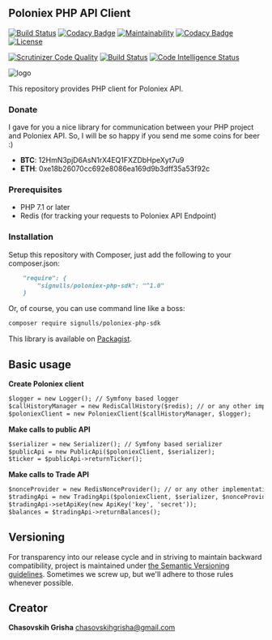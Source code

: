 ## Poloniex PHP API Client

[![Build Status](https://travis-ci.org/signulls/poloniex-php-sdk.svg?branch=master)](https://travis-ci.org/signulls/poloniex-php-sdk)
[![Codacy Badge](https://api.codacy.com/project/badge/Grade/e0c433d80a734031ac74c1867c9aeba1)](https://www.codacy.com/app/Signulls/poloniex-php-sdk?utm_source=github.com&amp;utm_medium=referral&amp;utm_content=signulls/poloniex-php-sdk&amp;utm_campaign=Badge_Grade)
[![Maintainability](https://api.codeclimate.com/v1/badges/8d6540373ac975c83ccb/maintainability)](https://codeclimate.com/github/signulls/poloniex-php-sdk/maintainability)
[![Codacy Badge](https://api.codacy.com/project/badge/Coverage/e0c433d80a734031ac74c1867c9aeba1)](https://www.codacy.com/app/Signulls/poloniex-php-sdk?utm_source=github.com&utm_medium=referral&utm_content=signulls/poloniex-php-sdk&utm_campaign=Badge_Coverage)
[![License](https://poser.pugx.org/signulls/poloniex-php-sdk/license)](https://packagist.org/packages/signulls/poloniex-php-sdk)

[![Scrutinizer Code Quality](https://scrutinizer-ci.com/g/signulls/poloniex-php-sdk/badges/quality-score.png?b=master)](https://scrutinizer-ci.com/g/signulls/poloniex-php-sdk/?branch=master)
[![Build Status](https://scrutinizer-ci.com/g/signulls/poloniex-php-sdk/badges/build.png?b=master)](https://scrutinizer-ci.com/g/signulls/poloniex-php-sdk/build-status/master)
[![Code Intelligence Status](https://scrutinizer-ci.com/g/signulls/poloniex-php-sdk/badges/code-intelligence.svg?b=master)](https://scrutinizer-ci.com/code-intelligence)

![logo](http://www.obzorbtc.com/wp-content/uploads/2015/12/Poloniex-logo-800px.png) 

This repository provides PHP client for Poloniex API.

### Donate

I gave for you a nice library for communication between your PHP project and Poloniex API. So, I will be so happy if you send me some coins for beer :)

- **BTC**: 12HmN3pjD6AsN1rX4EQ1FXZDbHpeXyt7u9
- **ETH**: 0xe18b26070cc692e8086ea169d9b3dff35a53f92c

### Prerequisites

- PHP 7.1 or later
- Redis (for tracking your requests to Poloniex API Endpoint)

### Installation

Setup this repository with Composer, just add the following to your composer.json:
```markdown
    "require": {
        "signulls/poloniex-php-sdk": "^1.0"
    }
```

Or, of course, you can use command line like a boss:
```markdown
composer require signulls/poloniex-php-sdk
```
This library is available on [Packagist](https://packagist.org/packages/signulls/poloniex-php-sdk).

## Basic usage

**Create Poloniex client**
```markdown
$logger = new Logger(); // Symfony based logger
$callHistoryManager = new RedisCallHistory($redis); // or any other implementation of CallHistoryInterface
$poloniexClient = new PoloniexClient($callHistoryManager, $logger);
```

**Make calls to public API**
```markdown
$serializer = new Serializer(); // Symfony based serializer
$publicApi = new PublicApi($poloniexClient, $serializer);
$ticker = $publicApi->returnTicker();
```
**Make calls to Trade API**
```markdown
$nonceProvider = new RedisNonceProvider(); // or any other implementation of NonceProviderInterface
$tradingApi = new TradingApi($poloniexClient, $serializer, $nonceProvider);
$tradingApi->setApiKey(new ApiKey('key', 'secret'));
$balances = $tradingApi->returnBalances();
```

## Versioning

For transparency into our release cycle and in striving to maintain backward compatibility, project is maintained under [the Semantic Versioning guidelines](http://semver.org/).
Sometimes we screw up, but we'll adhere to those rules whenever possible.

## Creator

**Chasovskih Grisha**
<chasovskihgrisha@gmail.com>